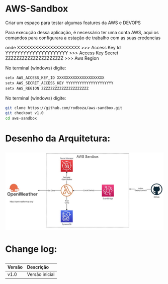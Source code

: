 # AWS-Sandbox


Criar um espaço para testar algumas features da AWS e DEVOPS


Para execução dessa aplicação, é necessário ter uma conta AWS, aqui os comandos para configurara a estação de trabalho com as suas credencias 

onde 
XXXXXXXXXXXXXXXXXXXXX >>> Access Key Id
YYYYYYYYYYYYYYYYYYYYY >>> Access Key Secret
ZZZZZZZZZZZZZZZZZZZZZ >>> Aws Region

No terminal (windows) digite:
``` sh
setx AWS_ACCESS_KEY_ID XXXXXXXXXXXXXXXXXXXXX
setx AWS_SECRET_ACCESS_KEY YYYYYYYYYYYYYYYYYYYYY
setx AWS_REGION ZZZZZZZZZZZZZZZZZZZZZ
```

No terminal (windows) digite:
``` sh
git clone https://github.com/rodboza/aws-sandbox.git
git checkout v1.0
cd aws-sandbox
```


# Desenho da Arquitetura:<p>
![Desenho da Arquitetura](https://raw.githubusercontent.com/rodboza/aws-sandbox/main/DesenhoArquitetura.png)
 
# Change log:<p>
| Versão | Descrição |
| ---    | :---      |
| v1.0 | Versão inicial  |

